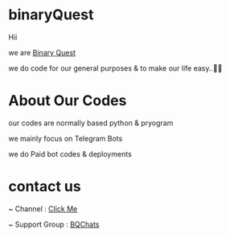 # binaryQuest
Hii 

we are [Binary Quest](https/t.me/BinaryQuest)

we do code for our general purposes & to make our life easy..🖤🖤

# About Our Codes

our codes are normally based python & pryogram 

we mainly focus on Telegram Bots

we do Paid bot codes & deployments

# contact us

~ Channel : [Click Me](https://telegram.dog/binaryQuest)

~ Support Group : [BQChats](https://telegram.dog/BQChats)
